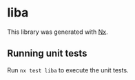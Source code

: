 # liba

This library was generated with [Nx](https://nx.dev).

## Running unit tests

Run `nx test liba` to execute the unit tests.
